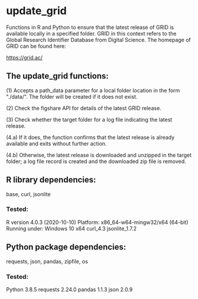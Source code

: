 # update_grid


Functions in R and Python to ensure that the latest release of GRID is available
locally in a specified folder. GRID in this context refers to the Global
Research Identifier Database from Digital Science. The homepage of GRID can be
found here:

  https://grid.ac/

  
## The update_grid functions:

  (1) Accepts a path_data parameter for a local folder location in the form 
  "./data/". The folder will be created if it does not exist.
  
  (2) Check the figshare API for details of the latest GRID release.
  
  (3) Check whether the target folder for a log file indicating the latest
  release.
  
  (4.a) If it does, the function confirms that the latest release is already
  available and exits without further action.
  
  (4.b) Otherwise, the latest release is downloaded and unzipped in the target
  folder; a log file record is created and the downloaded zip file is removed.


## R library dependencies:
  base, curl, jsonlite


### Tested:
  R version 4.0.3 (2020-10-10)
  Platform: x86_64-w64-mingw32/x64 (64-bit)
  Running under: Windows 10 x64
  curl_4.3
  jsonlite_1.7.2 


## Python package dependencies:
  requests, json, pandas, zipfile, os


### Tested:
  Python 3.8.5
  requests 2.24.0
  pandas 1.1.3
  json 2.0.9
